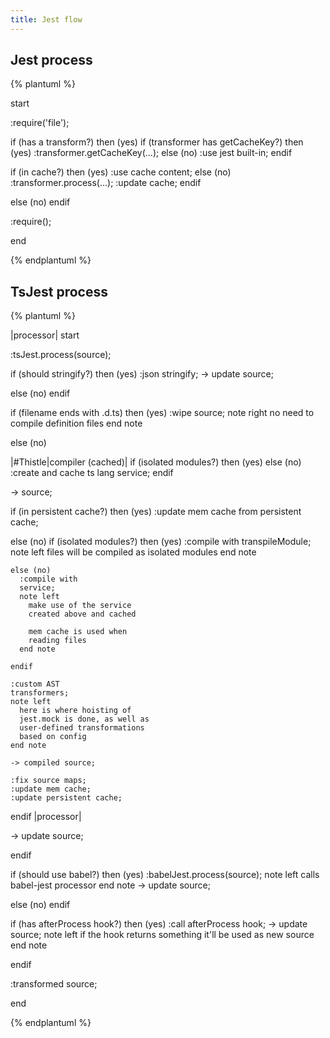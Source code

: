 ```yaml
---
title: Jest flow
---
```

## Jest process

{% plantuml %}

start

:require('file');

if (has a transform?) then (yes)
  if (transformer has getCacheKey?) then (yes)
    :transformer.getCacheKey(...);
  else (no)
    :use jest built-in;
  endif

  if (in cache?) then (yes)
    :use cache content;
  else (no)
    :transformer.process(...);
    :update cache;
  endif

else (no)
endif

:require();

end

{% endplantuml %}


## TsJest process

{% plantuml %}

|processor|
start

:tsJest.process(source);

if (should stringify?) then (yes)
  :json stringify;
  -> update
  source;

else (no)
endif

if (filename ends with .d.ts) then (yes)
  :wipe source;
  note right
    no need to compile
    definition files
  end note

else (no)

  |#Thistle|compiler (cached)|
  if (isolated modules?) then (yes)
  else (no)
    :create and cache
    ts lang service;
  endif

  -> source;

  if (in persistent cache?) then (yes)
    :update mem cache
    from persistent cache;

  else (no)
    if (isolated modules?) then (yes)
      :compile with
      transpileModule;
      note left
        files will be compiled
        as isolated modules
      end note

    else (no)
      :compile with
      service;
      note left
        make use of the service
        created above and cached

        mem cache is used when
        reading files
      end note

    endif

    :custom AST
    transformers;
    note left
      here is where hoisting of
      jest.mock is done, as well as
      user-defined transformations
      based on config
    end note

    -> compiled source;

    :fix source maps;
    :update mem cache;
    :update persistent cache;

  endif
  |processor|

  -> update
  source;

endif

if (should use babel?) then (yes)
  :babelJest.process(source);
  note left
    calls babel-jest
    processor
  end note
  -> update
  source;

else (no)
endif

if (has afterProcess hook?) then (yes)
  :call afterProcess hook;
  -> update
  source;
  note left
    if the hook returns
    something it'll be
    used as new source
  end note

endif

:transformed source;

end

{% endplantuml %}
